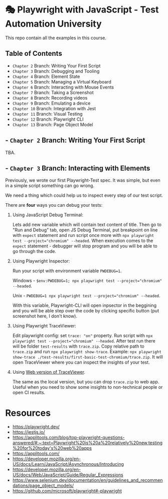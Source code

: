 # 🎭 Playwright with JavaScript - Test Automation University
This repo contain all the examples in this course.

## Table of Contents

- ```Chapter 2``` Branch: Writing Your First Script
- ```Chapter 3``` Branch: Debugging and Tooling
- ```Chapter 4``` Branch: Element State 
- ```Chapter 5``` Branch: Managing a Virtual Keyboard
- ```Chapter 6``` Branch: Interacting with Mouse Events
- ```Chapter 7``` Branch: Taking a Screenshot  
- ```Chapter 8``` Branch: Recording videos
- ```Chapter 9``` Branch: Emulating a device
- ```Chapter 10``` Branch: Integration with Jest
- ```Chapter 11``` Branch: Visual Testing
- ```Chapter 12``` Branch: Playwright CLI
- ```Chapter 13``` Branch: Page Object Model


## - ```Chapter 2``` Branch: Writing Your First Script

TBA.

## - ```Chapter 3``` Branch: Interacting with Elements

Previously, we wrote our first Playwright-Test spec. It was simple, but even in a simple script something can go wrong. 

We need a thing which could help us to inspect every step of our test script.

There are **four** ways you can debug your tests:
   
1. Using JavaScript Debug Terminal: 
    
    Lets add new variable which will contain text content of title. 
    Then go to "Run and Debug" tab, open JS Debug Terminal, 
    put breakpoint on line with `expect` statement  and run script once more with `npx playwright test --project="chromium" --headed`. 
    When execution comes to the `expect` statement - debugger will stop program and you will be able to go through the code.

2. Using Playwright Inspector:
    
    Run your script with environment variable `PWDEBUG=1`. 
    
    Windows - `$env:PWDEBUG=1; npx playwright test --project="chromium" --headed`.

    Unix - `PWDEBUG=1 npx playwright test --project="chromium" --headed`. 

    With this variable, Playwright-CLI will open inpsector in the beggining and you will be able step over the code by clicking specific button (put screenshot here, I don't know).

3. Using Playwright TraceViewer:

    Edit playwright config: set `trace: "on"` property. Run script with `npx playwright test --project="chromium" --headed`. 
    After test run there will be folder `test-results` with `trace.zip`. Copy relative path to `trace.zip` and run `npx playwright show-trace`. Example: `npx playwright show-trace ./test-results/first-basic-test-chromium/trace.zip`. It will open TraceViewer where you can inspect the insights of your test.


4. Using [Web version of TraceViewer](https://trace.playwright.dev/). 

    The same as the local version, but you can drop `trace.zip` to web app. Useful when you need to show some insights to non-technical people or open CI results. 



# Resources

- https://playwright.dev/ 
- https://jestjs.io/
- https://applitools.com/blog/top-playwright-questions-answered/#:~:text=Playwright%20is%20a%20relatively%20new,testing%20for%20today's%20web%20apps
- https://applitools.com/
- https://developer.mozilla.org/en-US/docs/Learn/JavaScript/Asynchronous/Introducing 
- https://developer.mozilla.org/en-US/docs/Web/JavaScript/Guide/Regular_Expressions
- https://www.selenium.dev/documentation/en/guidelines_and_recommendations/page_object_models/
- https://github.com/microsoft/playwright#-playwright
